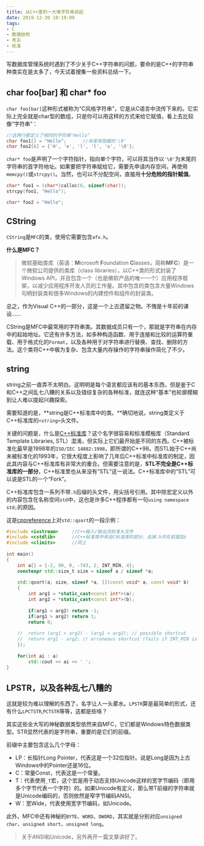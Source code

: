 ```yaml
---
title: 从C++里的一大堆字符串说起
date: 2019-12-30 18:19:09
tags:
- C
- 数据结构
- 考古
- 标准
---
```

写数据库管理系统时遇到了不少关于C++字符串的问题，要命的是C++的字符串种类实在是太多了，今天试着搜集一些资料总结一下。

## char foo[bar] 和 char* foo

`char foo[bar]`这种形式被称为“C风格字符串”，它是从C语言中流传下来的。它实际上完全就是char型的数组，只是你可以用这样的方式来给它赋值，看上去比较像“字符串”：

```cpp
//这两行都定义了相同的字符串"Hello"
char foo1[] = "Hello";      //末尾有隐藏的'\0'
char foo2[6] = {'H', 'e', 'l', 'l', 'o', '\0'};
```

`char* foo`是声明了一个字符指针，指向单个字符，可以将其当作以`'\0'`为末尾的字符串的首字符地址。如果要把字符串赋给它，需要先申请内存空间，再使用`memcpy()`或`strcpy()`。当然，也可以不分配空间，直接用**十分危险的指针赋值**。

```cpp
char* foo1 = (char*)calloc(6, sizeof(char));
strcpy(foo1, "Hello");

char* foo2 = "Hello";
```

<!--more-->

## CString

`CString`是`MFC`的类，使用它需要包含`afx.h`。

**什么是MFC？**

> 微软基础类库（英语：**M**icrosoft **F**oundation **C**lasses，简称**MFC**）是一个微软公司提供的类库（class libraries），以C++类的形式封装了Windows API，并且包含一个（也是微软产品的唯一一个）应用程序框架，以减少应用程序开发人员的工作量。其中包含的类包含大量Windows句柄封装类和很多Windows的内建控件和组件的封装类。

总之，作为Visual C++的一部分，这是一个上古遗留之物。不愧是十年前的课设……

CString是MFC中最常用的字符串类。其数据成员只有一个，那就是字符串在内存中的起始地址。它还有许多方法，如多种构造函数、用于连接和比较的运算符重载、用于格式化的`Format`，以及各种用于对字符串进行替换、查找、删除的方法。这个类将C++中极为复杂、包含大量内存操作的字符串操作简化了不少。

## string

string之前一直弄不太明白。这明明是每个语言都应该有的基本东西，但是鉴于C和C++之间乱七八糟的关系以及错综复杂的各种标准，就连这种“基本”也轮廓模糊到让人难以提起兴趣探索。

需要知道的是，**string是C++标准库中的类。**确切地说，string类定义于C++标准库的`<string>`头文件。

关键的问题是，什么是[C++标准库](https://zh.cppreference.com/w/cpp/header)？这个名字很容易和标准模板库（Standard Template Libraries, STL）混淆，但实际上它们最开始是不同的东西。C++被标准化最早是1998年的`ISO/IEC 14882:1998`，即所谓的C++98。而STL始于C++尚未被标准化的1993年，它很大程度上影响了几年后C++标准中标准库的制定，因此其内容与C++标准库有非常大的重合。但需要注意的是，**STL不完全是C++标准库的一部分**，C++标准里也从来没有“STL”这一说法。C++标准库中的“STL”可以说是STL的一个“Fork”。

C++标准库包含一系列不带`.h`后缀的头文件，用尖括号引用。其中除宏定义以外的内容包含在名称空间`std`中，这也是许多C++程序都有一句`using namespace std;`的原因。

这是[cppreference](https://en.cppreference.com/w/cpp/algorithm/qsort)上对`std::qsort`的一段示例：

```cpp
#include <iostream>     //C++输入/输出流标准头文件
#include <cstdlib>      //C++标准库中来自C标准库的部分，去掉.h并在前面加c
#include <climits>      //同上
 
int main()
{
    int a[] = {-2, 99, 0, -743, 2, INT_MIN, 4};
    constexpr std::size_t size = sizeof a / sizeof *a;
 
    std::qsort(a, size, sizeof *a, [](const void* a, const void* b)     //指定名称空间std
    {
        int arg1 = *static_cast<const int*>(a);
        int arg2 = *static_cast<const int*>(b);
 
        if(arg1 < arg2) return -1;
        if(arg1 > arg2) return 1;
        return 0;
 
    //  return (arg1 > arg2) - (arg1 < arg2); // possible shortcut
    //  return arg1 - arg2; // erroneous shortcut (fails if INT_MIN is present)
    });
 
    for(int ai : a)
        std::cout << ai << ' ';
}
```

## LPSTR，以及各种乱七八糟的

这就是较为难以理解的东西了，名字让人一头雾水。`LPSTR`算是最简单的形式，还有什么`LPCTSTR`,`PCTSTR`等等，这都是些啥？

其实这些全大写的神秘数据类型依然来自MFC，它们都是Windows特色数据类型。STR显然代表的是字符串，重要的是它们的前缀。

前缀中主要包含这么几个字母：

- LP：长指针Long Pointer，代表这是一个32位指针。说是Long是因为上古Windows中的Pointer还是16位。
- C：常量Const，代表这是一个常量。
- T：代表使用`_T`宏，这个宏是用于动态支持Unicode这样的宽字节编码（即用多个字节代表一个字符）的。如果Unicode有定义，那么带T前缀的字符串就是Unicode编码的，否则依然是窄字节编码ANSI。
- W：宽Wide，代表使用宽字节编码，如Unicode。

此外，MFC中还有神秘的`BYTE`、`WORD`、`DWORD`，其实就是分别对应`unsigned char`、`unsigned short`、`unsigned long`。

> 关于ANSI和Unicode，另外再开一篇文章讲好了。
